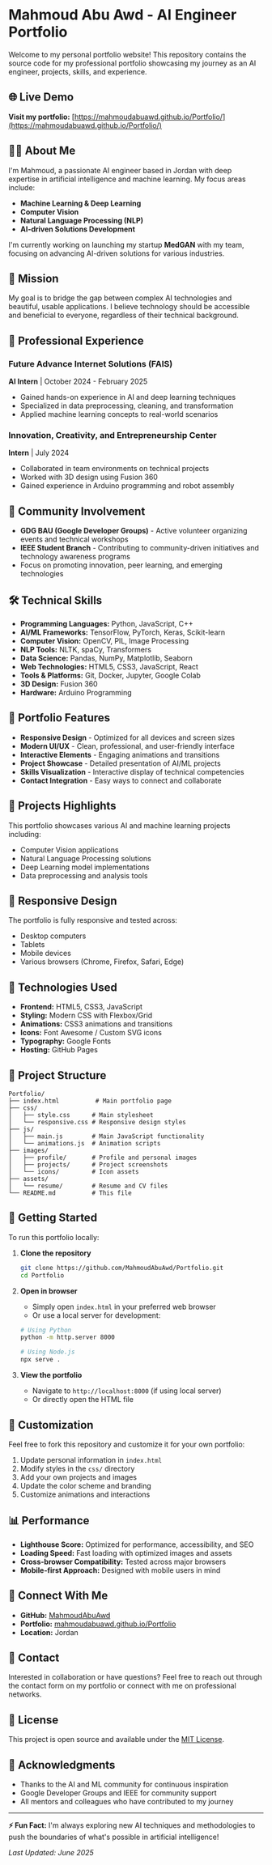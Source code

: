 # Mahmoud Abu Awd - AI Engineer Portfolio

Welcome to my personal portfolio website! This repository contains the source code for my professional portfolio showcasing my journey as an AI engineer, projects, skills, and experience.

## 🌐 Live Demo
**Visit my portfolio:** [https://mahmoudabuawd.github.io/Portfolio/](https://mahmoudabuawd.github.io/Portfolio/)

## 👨‍💻 About Me

I'm Mahmoud, a passionate AI engineer based in Jordan with deep expertise in artificial intelligence and machine learning. My focus areas include:

- **Machine Learning & Deep Learning**
- **Computer Vision**
- **Natural Language Processing (NLP)**
- **AI-driven Solutions Development**

I'm currently working on launching my startup **MedGAN** with my team, focusing on advancing AI-driven solutions for various industries.

## 🎯 Mission

My goal is to bridge the gap between complex AI technologies and beautiful, usable applications. I believe technology should be accessible and beneficial to everyone, regardless of their technical background.

## 💼 Professional Experience

### Future Advance Internet Solutions (FAIS)
**AI Intern** | October 2024 - February 2025
- Gained hands-on experience in AI and deep learning techniques
- Specialized in data preprocessing, cleaning, and transformation
- Applied machine learning concepts to real-world scenarios

### Innovation, Creativity, and Entrepreneurship Center
**Intern** | July 2024
- Collaborated in team environments on technical projects
- Worked with 3D design using Fusion 360
- Gained experience in Arduino programming and robot assembly

## 🎯 Community Involvement

- **GDG BAU (Google Developer Groups)** - Active volunteer organizing events and technical workshops
- **IEEE Student Branch** - Contributing to community-driven initiatives and technology awareness programs
- Focus on promoting innovation, peer learning, and emerging technologies

## 🛠️ Technical Skills

- **Programming Languages:** Python, JavaScript, C++
- **AI/ML Frameworks:** TensorFlow, PyTorch, Keras, Scikit-learn
- **Computer Vision:** OpenCV, PIL, Image Processing
- **NLP Tools:** NLTK, spaCy, Transformers
- **Data Science:** Pandas, NumPy, Matplotlib, Seaborn
- **Web Technologies:** HTML5, CSS3, JavaScript, React
- **Tools & Platforms:** Git, Docker, Jupyter, Google Colab
- **3D Design:** Fusion 360
- **Hardware:** Arduino Programming

## 🎨 Portfolio Features

- **Responsive Design** - Optimized for all devices and screen sizes
- **Modern UI/UX** - Clean, professional, and user-friendly interface
- **Interactive Elements** - Engaging animations and transitions
- **Project Showcase** - Detailed presentation of AI/ML projects
- **Skills Visualization** - Interactive display of technical competencies
- **Contact Integration** - Easy ways to connect and collaborate

## 🚀 Projects Highlights

This portfolio showcases various AI and machine learning projects including:
- Computer Vision applications
- Natural Language Processing solutions
- Deep Learning model implementations
- Data preprocessing and analysis tools

## 📱 Responsive Design

The portfolio is fully responsive and tested across:
- Desktop computers
- Tablets
- Mobile devices
- Various browsers (Chrome, Firefox, Safari, Edge)

## 🔧 Technologies Used

- **Frontend:** HTML5, CSS3, JavaScript
- **Styling:** Modern CSS with Flexbox/Grid
- **Animations:** CSS3 animations and transitions
- **Icons:** Font Awesome / Custom SVG icons
- **Typography:** Google Fonts
- **Hosting:** GitHub Pages

## 📂 Project Structure

```
Portfolio/
├── index.html          # Main portfolio page
├── css/
│   ├── style.css      # Main stylesheet
│   └── responsive.css # Responsive design styles
├── js/
│   ├── main.js        # Main JavaScript functionality
│   └── animations.js  # Animation scripts
├── images/
│   ├── profile/       # Profile and personal images
│   ├── projects/      # Project screenshots
│   └── icons/         # Icon assets
├── assets/
│   └── resume/        # Resume and CV files
└── README.md          # This file
```

## 🚀 Getting Started

To run this portfolio locally:

1. **Clone the repository**
   ```bash
   git clone https://github.com/MahmoudAbuAwd/Portfolio.git
   cd Portfolio
   ```

2. **Open in browser**
   - Simply open `index.html` in your preferred web browser
   - Or use a local server for development:
   ```bash
   # Using Python
   python -m http.server 8000
   
   # Using Node.js
   npx serve .
   ```

3. **View the portfolio**
   - Navigate to `http://localhost:8000` (if using local server)
   - Or directly open the HTML file

## 🎨 Customization

Feel free to fork this repository and customize it for your own portfolio:

1. Update personal information in `index.html`
2. Modify styles in the `css/` directory
3. Add your own projects and images
4. Update the color scheme and branding
5. Customize animations and interactions

## 📊 Performance

- **Lighthouse Score:** Optimized for performance, accessibility, and SEO
- **Loading Speed:** Fast loading with optimized images and assets
- **Cross-browser Compatibility:** Tested across major browsers
- **Mobile-first Approach:** Designed with mobile users in mind

## 🤝 Connect With Me

- **GitHub:** [MahmoudAbuAwd](https://github.com/MahmoudAbuAwd)
- **Portfolio:** [mahmoudabuawd.github.io/Portfolio](https://mahmoudabuawd.github.io/Portfolio/)
- **Location:** Jordan

## 📧 Contact

Interested in collaboration or have questions? Feel free to reach out through the contact form on my portfolio or connect with me on professional networks.

## 📄 License

This project is open source and available under the [MIT License](LICENSE).

## 🙏 Acknowledgments

- Thanks to the AI and ML community for continuous inspiration
- Google Developer Groups and IEEE for community support
- All mentors and colleagues who have contributed to my journey

---

**⚡ Fun Fact:** I'm always exploring new AI techniques and methodologies to push the boundaries of what's possible in artificial intelligence!

*Last Updated: June 2025*



